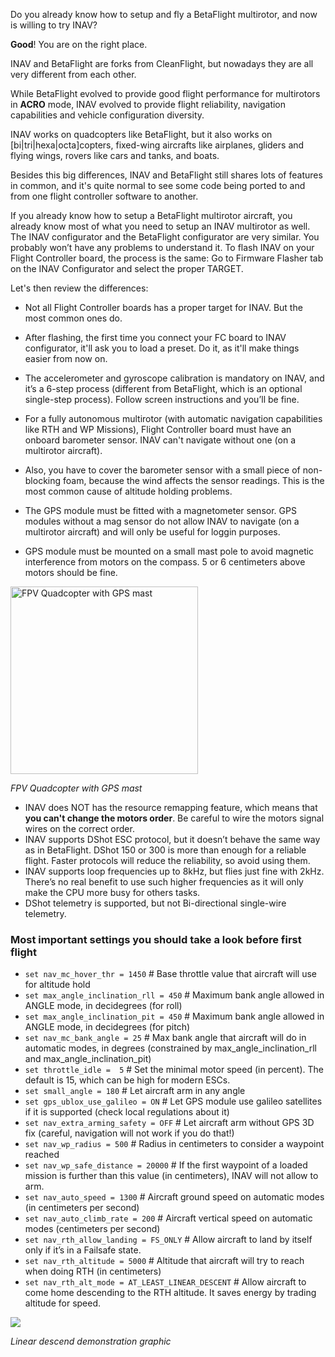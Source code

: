Do you already know how to setup and fly a BetaFlight multirotor, and now is willing to try INAV?

**Good**! You are on the right place.

INAV and BetaFlight are forks from CleanFlight, but nowadays they are all very different from each other.

While BetaFlight evolved to provide good flight performance for multirotors in **ACRO** mode, INAV evolved to provide flight reliability, navigation capabilities and vehicle configuration diversity.

INAV works on quadcopters like BetaFlight, but it also works on [bi|tri|hexa|octa]copters, fixed-wing aircrafts like airplanes, gliders and flying wings, rovers like cars and tanks, and boats.

Besides this big differences, INAV and BetaFlight still shares lots of features in common, and it's quite normal to see some code being ported to and from one flight controller software to another.

If you already know how to setup a BetaFlight multirotor aircraft, you already know most of what you need to setup an INAV multirotor as well. The INAV configurator and the BetaFlight configurator are very similar. You probably won’t have any problems to understand it. To flash INAV on your Flight Controller board, the process is the same: Go to Firmware Flasher tab on the INAV Configurator and select the proper TARGET.

Let's then review the differences:

* Not all Flight Controller boards has a proper target for INAV. But the most common ones do.
* After flashing, the first time you connect your FC board to INAV configurator, it'll ask you to load a preset. Do it, as it'll make things easier from now on.
* The accelerometer and gyroscope calibration is mandatory on INAV, and it’s a 6-step process (different from BetaFlight, which is an optional single-step process). Follow screen instructions and you’ll be fine.
* For a fully autonomous multirotor (with automatic navigation capabilities like RTH and WP Missions), Flight Controller board must have an onboard barometer sensor. INAV can't navigate without one (on a multirotor aircraft). 
* Also, you have to cover the barometer sensor with a small piece of non-blocking foam, because the wind affects the sensor readings. This is the most common cause of altitude holding problems.
* The GPS module must be fitted with a magnetometer sensor. GPS modules without a mag sensor do not allow INAV to navigate (on a multirotor aircraft) and will only be useful for loggin purposes.

* GPS module must be mounted on a small mast pole to avoid magnetic interference from motors on the compass. 5 or 6 centimeters above motors should be fine.

<img src="https://user-images.githubusercontent.com/17026744/68337067-7aaa7880-00be-11ea-8096-e6b9c74abb0a.jpg" width="300" alt="FPV Quadcopter with GPS mast" />

_FPV Quadcopter with GPS mast_


* INAV does NOT has the resource remapping feature, which means that **you can't change the motors order**. Be careful to wire the motors signal wires on the correct order.
* INAV supports DShot ESC protocol, but it doesn’t behave the same way as in BetaFlight. DShot 150 or 300 is more than enough for a reliable flight. Faster protocols will reduce the reliability, so avoid using them.
* INAV supports loop frequencies up to 8kHz, but flies just fine with 2kHz. There’s no real benefit to use such higher frequencies as it will only make the CPU more busy for others tasks.
* DShot telemetry is supported, but not Bi-directional single-wire telemetry.

### Most important settings you should take a look before first flight

* `set nav_mc_hover_thr = 1450` # Base throttle value that aircraft will use for altitude hold
* `set max_angle_inclination_rll = 450` # Maximum bank angle allowed in ANGLE mode, in decidegrees (for roll)
* `set max_angle_inclination_pit = 450` # Maximum bank angle allowed in ANGLE mode, in decidegrees (for pitch)
* `set nav_mc_bank_angle = 25` # Max bank angle that aircraft will do in automatic modes, in degrees (constrained by max_angle_inclination_rll and max_angle_inclination_pit)
* `set throttle_idle =  5` # Set the minimal motor speed (in percent). The default is 15, which can be high for modern ESCs.
* `set small_angle = 180` # Let aircraft arm in any angle
* `set gps_ublox_use_galileo = ON` # Let GPS module use galileo satellites if it is supported (check local regulations about it)
* `set nav_extra_arming_safety = OFF` # Let aircraft arm without GPS 3D fix (careful, navigation will not work if you do that!)
* `set nav_wp_radius = 500` # Radius in centimeters to consider a waypoint reached
* `set nav_wp_safe_distance = 20000` # If the first waypoint of a loaded mission is further than this value (in centimeters), INAV will not allow to arm.
* `set nav_auto_speed = 1300` # Aircraft ground speed on automatic modes (in centimeters per second)
* `set nav_auto_climb_rate = 200` # Aircraft vertical speed on automatic modes (centimeters per second)
* `set nav_rth_allow_landing = FS_ONLY` # Allow aircraft to land by itself only if it’s in a Failsafe state.
* `set nav_rth_altitude = 5000` # Altitude that aircraft will try to reach when doing RTH (in centimeters)
* `set nav_rth_alt_mode = AT_LEAST_LINEAR_DESCENT` # Allow aircraft to come home descending to the RTH altitude. It saves energy by trading altitude for speed.

![](https://i.imgur.com/CPgKb4w.png)

_Linear descend demonstration graphic_


